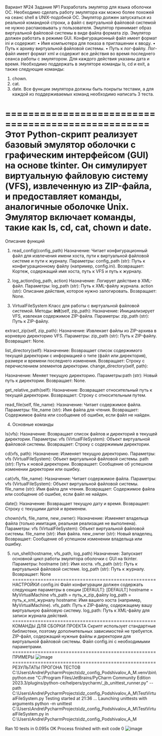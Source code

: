 Вариант №24
Задание №1
Разработать эмулятор для языка оболочки ОС. Необходимо сделать работу
эмулятора как можно более похожей на сеанс shell в UNIX-подобной ОС.
Эмулятор должен запускаться из реальной командной строки, а файл с
виртуальной файловой системой не нужно распаковывать у пользователя.
Эмулятор принимает образ виртуальной файловой системы в виде файла формата
zip. Эмулятор должен работать в режиме GUI.
Конфигурационный файл имеет формат ini и содержит:
• Имя компьютера для показа в приглашении к вводу.
• Путь к архиву виртуальной файловой системы.
• Путь к лог-файлу.
Лог-файл имеет формат xml и содержит все действия во время последнего
сеанса работы с эмулятором. Для каждого действия указаны дата и время.
Необходимо поддержать в эмуляторе команды ls, cd и exit, а также
следующие команды:
1. chown.
2. cat.
3. date.
Все функции эмулятора должны быть покрыты тестами, а для каждой из
поддерживаемых команд необходимо написать 3 теста.

===================================================
Этот Python-скрипт реализует базовый эмулятор оболочки с графическим интерфейсом (GUI) на основе tkinter. 
Он симулирует виртуальную файловую систему (VFS), извлеченную из ZIP-файла, и предоставляет команды, 
аналогичные оболочке Unix. Эмулятор включает команды, такие как ls, cd, cat, chown и date.
===================================================
Описание функций
1. read_config(config_path)
Назначение: Читает конфигурационный файл для извлечения имени хоста, пути к виртуальной файловой системе и пути к журналу.
Параметры:  config_path (str): Путь к конфигурационному файлу (например, config.ini).
Возвращает: Кортеж, содержащий имя хоста, путь к VFS и путь к журналу.

2. log_action(log_path, action)
Назначение: Логирует действие в XML-файл.
Параметры:  log_path (str): Путь к XML-файлу журнала.
action (str): Описание действия, которое нужно залогировать.
Возвращает: None.

3. VirtualFileSystem
Класс для работы с виртуальной файловой системой.
Методы:
__init__(self, zip_path):
Назначение: Инициализирует VFS, извлекая содержимое ZIP-файла.
Параметры:  zip_path (str): Путь к ZIP-файлу.

extract_zip(self, zip_path):
Назначение: Извлекает файлы из ZIP-архива в корневую директорию VFS.
Параметры:
zip_path (str): Путь к ZIP-файлу.
Возвращает: None.

list_directory(self):
Назначение: Возвращает список содержимого текущей директории с информацией о типе (файл или директория), размере и времени последнего изменения.
Возвращает: Строку с перечислением элементов директории.
change_directory(self, path):

Назначение: Меняет текущую директорию.
Параметры:path (str): Новый путь к директории.
Возвращает: None.

get_relative_path(self):
Назначение: Возвращает относительный путь к текущей директории.
Возвращает: Строку с относительным путем.

read_file(self, file_name):
Назначение: Читает содержимое файла.
Параметры:  file_name (str): Имя файла для чтения.
Возвращает: Содержимое файла или сообщение об ошибке, если файл не найден.

4. Основные команды

ls(vfs):
Назначение: Возвращает список файлов и директорий в текущей директории.
Параметры:  vfs (VirtualFileSystem): Объект виртуальной файловой системы.
Возвращает: Строку с содержимым директории.

cd(vfs, path):
Назначение: Изменяет текущую директорию.
Параметры:  vfs (VirtualFileSystem): Объект виртуальной файловой системы.
            path (str): Путь к новой директории.
Возвращает: Сообщение об успешном изменении директории или ошибку.

cat(vfs, file_name):
Назначение: Читает содержимое файла.
Параметры:  vfs (VirtualFileSystem): Объект виртуальной файловой системы.
            file_name (str): Имя файла для чтения.
Возвращает: Содержимое файла или сообщение об ошибке, если файл не найден.

date():
Назначение: Возвращает текущую дату и время.
Возвращает: Строку с текущими датой и временем.

chown(vfs, file_name, new_owner):
Назначение: Изменяет владельца файла (только имитация, реальная реализация не выполнена).
Параметры:  vfs (VirtualFileSystem): Объект виртуальной файловой системы.
            file_name (str): Имя файла.
            new_owner (str): Новый владелец.
Возвращает: Сообщение об успешном изменении владельца или ошибку.

5. run_shell(hostname, vfs_path, log_path)
Назначение: Запускает основной цикл работы эмулятора оболочки с GUI на tkinter.
Параметры:  hostname (str): Имя хоста.
            vfs_path (str): Путь к виртуальной файловой системе.
            log_path (str): Путь к журналу.
Возвращает: None
===================================================
НАСТРОЙКИ
config.ini
Файл конфигурации должен содержать следующие параметры в секции [DEFAULT]:
[DEFAULT]
    hostname = MyVirtualMachine
    vfs_path = путь_к_zip_файлу
    log_path = путь_к_xml_журналу
hostname: Имя вашего хоста (например, MyVirtualMachine).
vfs_path: Путь к ZIP-файлу, содержащему вашу виртуальную файловую систему.
log_path: Путь к XML-файлу для записи журнала действий.
===================================================
КОМАНДЫ ДЛЯ СБОРКИ ПРОЕКТА
Скрипт использует стандартные библиотеки, поэтому дополнительных зависимостей не требуется.
ZIP-файл, содержащий нужные файлы и директории для виртуальной файловой системы.
Файл config.ini с необходимыми параметрами.
===================================================
ПРИМЕРЫ
![image](https://github.com/user-attachments/assets/110e0053-04b5-49de-83db-0d68c58632f2)
===================================================
РЕЗУЛЬТАТЫ ПРОГОНА ТЕСТОВ
C:\Users\Andre\PycharmProjects\dz_config_Podshivalov_A_M\.venv\bin\python.exe "C:/Program Files/JetBrains/PyCharm Community Edition 2023.3/plugins/python-ce/helpers/pycharm/_jb_unittest_runner.py" --path C:\Users\Andre\PycharmProjects\dz_config_Podshivalov_A_M\TestVirtualFileSystem.py 
Testing started at 21:36 ...
Launching unittests with arguments python -m unittest C:\Users\Andre\PycharmProjects\dz_config_Podshivalov_A_M\TestVirtualFileSystem.py in C:\Users\Andre\PycharmProjects\dz_config_Podshivalov_A_M

Ran 10 tests in 0.095s
OK
Process finished with exit code 0
![image](https://github.com/user-attachments/assets/61f04c77-e20f-422b-a810-d5668ea975c7)

